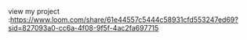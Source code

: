 view my project :https://www.loom.com/share/61e44557c5444c58931cfd553247ed69?sid=827093a0-cc6a-4f08-9f5f-4ac2fa697715
